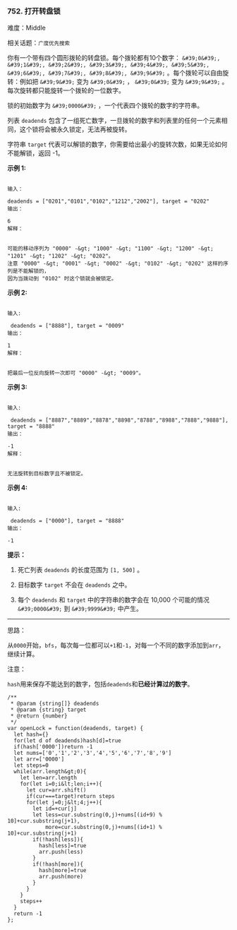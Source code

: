 ### 752. 打开转盘锁

难度：Middle

相关话题：`广度优先搜索`

你有一个带有四个圆形拨轮的转盘锁。每个拨轮都有10个数字：  `&#39;0&#39;, &#39;1&#39;, &#39;2&#39;, &#39;3&#39;, &#39;4&#39;, &#39;5&#39;, &#39;6&#39;, &#39;7&#39;, &#39;8&#39;, &#39;9&#39;`  。每个拨轮可以自由旋转：例如把  `&#39;9&#39;`  变为  `&#39;0&#39;` ， `&#39;0&#39;`  变为  `&#39;9&#39;`  。每次旋转都只能旋转一个拨轮的一位数字。



锁的初始数字为  `&#39;0000&#39;`  ，一个代表四个拨轮的数字的字符串。



列表  `deadends`  包含了一组死亡数字，一旦拨轮的数字和列表里的任何一个元素相同，这个锁将会被永久锁定，无法再被旋转。



字符串  `target`  代表可以解锁的数字，你需要给出最小的旋转次数，如果无论如何不能解锁，返回 -1。







 **示例 1:** 





```

输入：

deadends = ["0201","0101","0102","1212","2002"], target = "0202"
输出：

6
解释：


可能的移动序列为 "0000" -&gt; "1000" -&gt; "1100" -&gt; "1200" -&gt; "1201" -&gt; "1202" -&gt; "0202"。
注意 "0000" -&gt; "0001" -&gt; "0002" -&gt; "0102" -&gt; "0202" 这样的序列是不能解锁的，
因为当拨动到 "0102" 时这个锁就会被锁定。

```

 **示例 2:** 





```

输入:

 deadends = ["8888"], target = "0009"
输出：

1
解释：


把最后一位反向旋转一次即可 "0000" -&gt; "0009"。

```

 **示例 3:** 





```

输入:

 deadends = ["8887","8889","8878","8898","8788","8988","7888","9888"], target = "8888"
输出：

-1
解释：


无法旋转到目标数字且不被锁定。

```

 **示例 4:** 





```

输入:

 deadends = ["0000"], target = "8888"
输出：

-1

```





 **提示：** 





1. 死亡列表  `deadends`  的长度范围为  `[1, 500]` 。

2. 目标数字  `target`  不会在  `deadends`  之中。

3. 每个  `deadends`  和  `target`  中的字符串的数字会在 10,000 个可能的情况  `&#39;0000&#39;`  到  `&#39;9999&#39;`  中产生。






-----

思路：

从`0000`开始，`bfs`，每次每一位都可以`+1`和`-1`，对每一个不同的数字添加到`arr`，继续计算。

注意：

`hash`用来保存不能达到的数字，包括`deadends`和**已经计算过的数字**。



```
/**
 * @param {string[]} deadends
 * @param {string} target
 * @return {number}
 */
var openLock = function(deadends, target) {
  let hash={}
  for(let d of deadends)hash[d]=true
  if(hash['0000'])return -1
  let nums=['0','1','2','3','4','5','6','7','8','9']
  let arr=['0000']
  let steps=0
  while(arr.length&gt;0){
    let len=arr.length
    for(let i=0;i&lt;len;i++){
      let cur=arr.shift()
      if(cur===target)return steps
      for(let j=0;j&lt;4;j++){
        let id=+cur[j]
        let less=cur.substring(0,j)+nums[(id+9) % 10]+cur.substring(j+1),
            more=cur.substring(0,j)+nums[(id+1) % 10]+cur.substring(j+1)
        if(!hash[less]){
          hash[less]=true
          arr.push(less)
        }
        if(!hash[more]){
          hash[more]=true
          arr.push(more)
        }
      }
    }
    steps++
  }
  return -1
};



```
